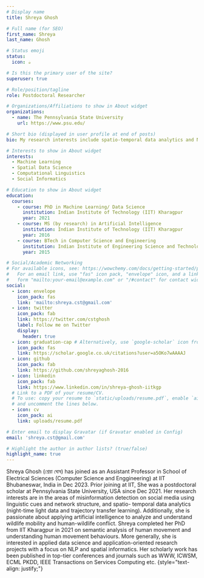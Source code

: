 ```yaml
---
# Display name
title: Shreya Ghosh 

# Full name (for SEO)
first_name: Shreya
last_name: Ghosh

# Status emoji
status:
  icon: ☕️

# Is this the primary user of the site?
superuser: true

# Role/position/tagline
role: Postdoctoral Researcher

# Organizations/Affiliations to show in About widget
organizations:
  - name: The Pennsylvania State University
    url: https://www.psu.edu/

# Short bio (displayed in user profile at end of posts)
bio: My research interests include spatio-temporal data analytics and NLP (social media data analysis, low-resource language).

# Interests to show in About widget
interests:
  - Machine Learning
  - Spatial Data Science
  - Computational Linguistics
  - Social Informatics

# Education to show in About widget
education:
  courses:
    - course: PhD in Machine Learning/ Data Science
      institution: Indian Institute of Technology (IIT) Kharagpur
      year: 2021
    - course: MS (by research) in Artificial Intelligence
      institution: Indian Institute of Technology (IIT) Kharagpur
      year: 2016
    - course: BTech in Computer Science and Engineering
      institution: Indian Institute of Engineering Science and Technology, Shibpur
      year: 2015

# Social/Academic Networking
# For available icons, see: https://wowchemy.com/docs/getting-started/page-builder/#icons
#   For an email link, use "fas" icon pack, "envelope" icon, and a link in the
#   form "mailto:your-email@example.com" or "/#contact" for contact widget.
social:
  - icon: envelope
    icon_pack: fas
    link: 'mailto:shreya.cst@gmail.com'
  - icon: twitter
    icon_pack: fab
    link: https://twitter.com/cstghosh
    label: Follow me on Twitter
    display:
      header: true
  - icon: graduation-cap # Alternatively, use `google-scholar` icon from `ai` icon pack
    icon_pack: fas
    link: https://scholar.google.co.uk/citations?user=a5OKo7wAAAAJ
  - icon: github
    icon_pack: fab
    link: https://github.com/shreyaghosh-2016
  - icon: linkedin
    icon_pack: fab
    link: https://www.linkedin.com/in/shreya-ghosh-iitkgp
  # Link to a PDF of your resume/CV.
  # To use: copy your resume to `static/uploads/resume.pdf`, enable `ai` icons in `params.yaml`,
  # and uncomment the lines below.
  - icon: cv
    icon_pack: ai
    link: uploads/resume.pdf

# Enter email to display Gravatar (if Gravatar enabled in Config)
email: 'shreya.cst@gmail.com'

# Highlight the author in author lists? (true/false)
highlight_name: true
---
```

Shreya Ghosh (শ্রেয়া ঘোষ) has joined as an Assistant Professor in School of Electrical Sciences (Computer Science and Enggineering) at IIT Bhubaneswar, India in Dec 2023. Prior joining at IIT, She was a postdoctoral scholar at Pennsylvania State University,
USA since Dec 2021. Her research interests are in the areas of misinformation
detection on social media using linguistic cues and network structure, and spatio-
temporal data analytics (night-time light data and trajectory transfer learning).
Additionally, she is passionate about applying artificial intelligence to analyze and
understand wildlife mobility and human-wildlife conflict. Shreya completed her
PhD from IIT Kharagpur in 2021 on semantic analysis of human movement and
understanding human movement behaviours. More generally, she is interested in
applied data science and application-oriented research projects with a focus on NLP
and spatial informatics. Her scholarly work has been published in top-tier
conferences and journals such as WWW, ICWSM, ECML PKDD, IEEE Transactions
on Services Computing etc.
{style="text-align: justify;"}

